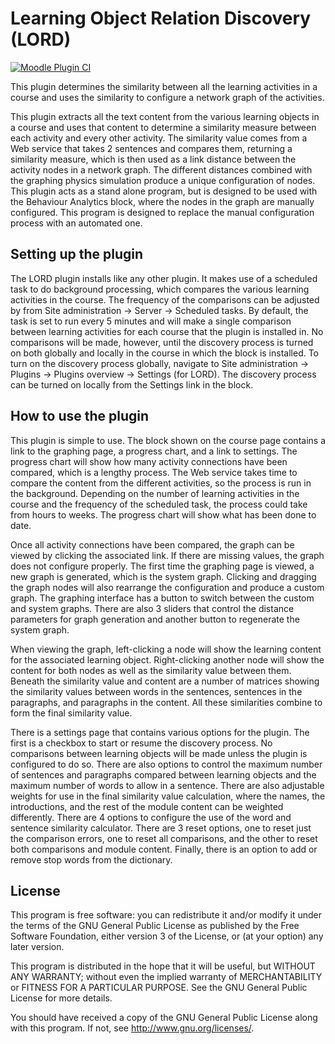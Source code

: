 # Learning Object Relation Discovery (LORD) #

[![Moodle Plugin CI](https://github.com/VIP-Research-Group/moodle-block_lord/workflows/Moodle%20Plugin%20CI/badge.svg?branch=master)](https://github.com/VIP-Research-Group/moodle-block_lord/actions?query=workflow%3A%22Moodle+Plugin+CI%22+branch%3Amaster)

This plugin determines the similarity between all the learning activities in a
course and uses the similarity to configure a network graph of the activities.

This plugin extracts all the text content from the various learning objects in
a course and uses that content to determine a similarity measure between each
activity and every other activity. The similarity value comes from a Web service
that takes 2 sentences and compares them, returning a similarity measure, which
is then used as a link distance between the activity nodes in a network graph. The
different distances combined with the graphing physics simulation produce a unique
configuration of nodes. This plugin acts as a stand alone program, but is
designed to be used with the Behaviour Analytics block, where the nodes in the
graph are manually configured. This program is designed to replace the manual
configuration process with an automated one.


## Setting up the plugin ##

The LORD plugin installs like any other plugin. It makes use
of a scheduled task to do background processing, which compares the various
learning activities in the course. The frequency of the comparisons can be
adjusted by from Site administration -> Server -> Scheduled tasks. By default,
the task is set to run every 5 minutes and will make a single comparison between
learning activities for each course that the plugin is installed in. No
comparisons will be made, however, until the discovery process is turned on both
globally and locally in the course in which the block is installed. To turn on
the discovery process globally, navigate to Site administration -> Plugins ->
Plugins overview -> Settings (for LORD). The discovery process can be turned on
locally from the Settings link in the block.


## How to use the plugin ##

This plugin is simple to use. The block shown on the course page contains a link
to the graphing page, a progress chart, and a link to settings. The progress
chart will show how many activity connections have been compared, which is a
lengthy process. The Web service takes time to compare the content from the
different activities, so the process is run in the background. Depending on the
number of learning activities in the course and the frequency of the scheduled
task, the process could take from hours to weeks. The progress chart will show
what has been done to date.

Once all activity connections have been compared, the graph can
be viewed by clicking the associated link. If there are missing values, the graph
does not configure properly. The first time the graphing page is viewed, a new
graph is generated, which is the system graph. Clicking and dragging the graph
nodes will also rearrange the configuration and produce a custom graph. The
graphing interface has a button to switch between the custom and system graphs.
There are also 3 sliders that control the distance parameters for graph
generation and another button to regenerate the system graph.

When viewing the graph, left-clicking a node will show the learning content for
the associated learning object. Right-clicking another node will show the content
for both nodes as well as the similarity value between them. Beneath the
similarity value and content are a number of matrices showing the similarity
values between words in the sentences, sentences in the paragraphs, and
paragraphs in the content. All these similarities combine to form the final
similarity value.

There is a settings page that contains various options for the plugin. The first
is a checkbox to start or resume the discovery process. No comparisons between
learning objects will be made unless the plugin is configured to do so. There
are also options to control the maximum number of sentences and paragraphs
compared between learning objects and the maximum number of words to allow in a
sentence. There are also adjustable weights for use in the final similarity value
calculation, where the names, the introductions, and the rest of the module
content can be weighted differently. There are 4 options to configure the use of
the word and sentence similarity calculator. There are 3 reset options, one to
reset just the comparison errors, one to reset all comparisons, and the other to
reset both comparisons and module content. Finally, there is an option to add or
remove stop words from the dictionary.


## License ##

This program is free software: you can redistribute it and/or modify it under
the terms of the GNU General Public License as published by the Free Software
Foundation, either version 3 of the License, or (at your option) any later
version.

This program is distributed in the hope that it will be useful, but WITHOUT ANY
WARRANTY; without even the implied warranty of MERCHANTABILITY or FITNESS FOR A
PARTICULAR PURPOSE.  See the GNU General Public License for more details.

You should have received a copy of the GNU General Public License along with
this program.  If not, see <http://www.gnu.org/licenses/>.

